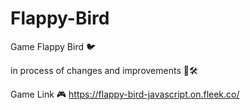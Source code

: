 # Flappy-Bird
Game Flappy Bird 🐦 

in process of changes and improvements 🦾🛠

Game Link 🎮 https://flappy-bird-javascript.on.fleek.co/
